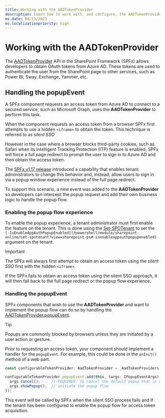 ```yaml
---
title: Working with the AADTokenProvider
description: Learn how to work with, and configure, the AADTokenProvider API for certain scenarios.
ms.date: 04/13/2023
ms.localizationpriority: high
---
```

# Working with the AADTokenProvider

The [AADTokenProvider](/javascript/api/sp-http-base/aadtokenprovider) API in the SharePoint Framework (SPFx) allows developers to obtain OAuth tokens from Azure AD. These tokens are used to authenticate the user from the SharePoint page to other services, such as Power BI, Sway, Exchange, Yammer, etc.

## Handling the popupEvent

A SPFx component requests an access token from Azure AD to connect to a secured service, such as Microsoft Graph, uses the **AADTokenProvider** to perform this task.

When the component requests an access token from a browser SPFx first attempts to use a hidden `<iframe>` to obtain the token. This technique is referred to as *silent SSO*

However in the case where a browser blocks third-party cookies, such as Safari when its Intelligent Tracking Protection (ITP) feature is enabled, SPFx will force a full page redirect to prompt the user to sign in to Azure AD and then obtain the access token.

The [SPFx v1.17 release](release-1.17.md) introduced a capability that enables tenant administrators to change this behavior and, instead, allow users to sign in via a popup window experience instead of the full page redirect.

To support this scenario, a new event was added to the **AADTokenProvider** so developers can intercept the popup request and add their own business logic to handle the popup flow.

### Enabling the popup flow experience

To enable the popup experience, a tenant administrator must first enable the feature on the tenant. This is done using the [Set-SPOTenant](/powershell/module/sharepoint-online/set-spotenant) to set the `[-IsEnableAppAuthPopupEnabled](/powershell/module/sharepoint-online/set-spotenant?view=sharepoint-ps#-isenableappauthpopupenabled)` argument on the tenant.

> [!IMPORTANT]
> The SPFx will always first attempt to obtain an access token using the *silent SSO* first with the hidden `<iframe>`.
>
> If the SPFx fails to obtain an access token using the silent SSO approach, it will then fall back to the full page redirect or the popup flow experience.

### Handling the popupEvent

SPFx components that wish to use the **AADTokenProvider** and want to implement the popup flow can do so by handling the [AADTokenProvider.popupEvent](/javascript/api/sp-http-base/aadtokenprovider#@microsoft-sp-http-base-aadtokenprovider-popupevent-member).

> [!TIP]
> Popups are commonly blocked by browsers unless they are initiated by a user action or gesture.

Prior to requesting an access token, your component should implement a handler for the `popupEvent`. For example, this could be done in the `onInit()` method of a web part.

```typescript
const configurableTokenProvider: AadTokenProvider = _AadTokenProviders.configurable as AadTokenProvider;

configurableTokenProvider.popupEvent.add(this, (args: IPopupEventArgs) => {
  args.cancel();     // REQUIRED: to cancel the default popup that is called to open
  args.showPopup();  // initiate the popup flow
});
```

This event will be called by SPFx when the silent SSO process fails and if the tenant has been configured to enable the popup flow for access token acquisition.
